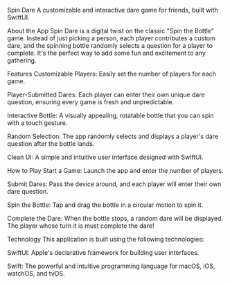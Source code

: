 Spin Dare
A customizable and interactive dare game for friends, built with SwiftUI.

About the App
Spin Dare is a digital twist on the classic "Spin the Bottle" game. Instead of just picking a person, each player contributes a custom dare, and the spinning bottle randomly selects a question for a player to complete. It's the perfect way to add some fun and excitement to any gathering.

Features
Customizable Players: Easily set the number of players for each game.

Player-Submitted Dares: Each player can enter their own unique dare question, ensuring every game is fresh and unpredictable.

Interactive Bottle: A visually appealing, rotatable bottle that you can spin with a touch gesture.

Random Selection: The app randomly selects and displays a player's dare question after the bottle lands.

Clean UI: A simple and intuitive user interface designed with SwiftUI.

How to Play
Start a Game: Launch the app and enter the number of players.

Submit Dares: Pass the device around, and each player will enter their own dare question.

Spin the Bottle: Tap and drag the bottle in a circular motion to spin it.

Complete the Dare: When the bottle stops, a random dare will be displayed. The player whose turn it is must complete the dare!

Technology
This application is built using the following technologies:

SwiftUI: Apple's declarative framework for building user interfaces.

Swift: The powerful and intuitive programming language for macOS, iOS, watchOS, and tvOS.
